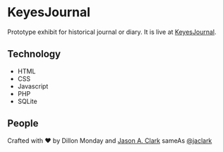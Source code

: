 # KeyesJournal
Prototype exhibit for historical journal or diary. It is live at [KeyesJournal](https://arc.lib.montana.edu/yellowstone-accounts/).

## Technology

* HTML
* CSS
* Javascript
* PHP
* SQLite

## People

Crafted with :heart: by Dillon Monday and [Jason A. Clark](http://www.jasonclark.info) sameAs [@jaclark](https://twitter.com/jaclark)

